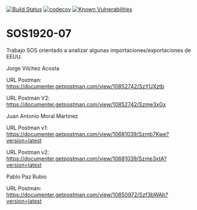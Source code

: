 [![Build Status](https://travis-ci.org/gti-sos/SOS1920-07.svg?branch=master)](https://travis-ci.org/gti-sos/SOS1920-07)
[![codecov](https://codecov.io/gh/gti-sos/SOS1920-07/branch/master/graph/badge.svg)](https://codecov.io/gh/gti-sos/SOS1920-07)
[![Known Vulnerabilities](https://snyk.io/test/github/Juanan26/SOS1920-07/badge.svg)](https://snyk.io/test/github/Juanan26/SOS1920-07)

# SOS1920-07

Trabajo SOS orientado a analizar algunas importaciones/exportaciones de EEUU.


Jorge Vilchez Acosta

URL Postman:    https://documenter.getpostman.com/view/10852742/SzYUXztb

URL Postman V2: https://documenter.getpostman.com/view/10852742/Szme3xGx 

Juan Antonio Moral Martinez

URL Postman v1: https://documenter.getpostman.com/view/10681039/Szmb7Kwe?version=latest

URL Postman v2: https://documenter.getpostman.com/view/10681039/Szme3xtA?version=latest

Pablo Paz Rubio

URL Postman: https://documenter.getpostman.com/view/10850972/Szf3bWAh?version=latest
